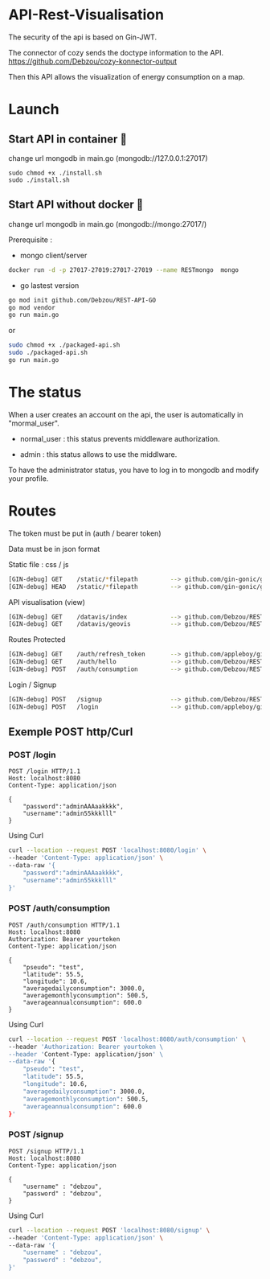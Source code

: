 # API-Rest-Visualisation

The security of the api is based on Gin-JWT.

The connector of cozy sends the doctype information to the API. https://github.com/Debzou/cozy-konnector-output

Then this API allows the visualization of energy consumption on a map.

# Launch

## Start API in container :whale:
change url mongodb in main.go (mongodb://127.0.0.1:27017)
```
sudo chmod +x ./install.sh
sudo ./install.sh
```

## Start API without docker :space_invader:
change url mongodb in main.go (mongodb://mongo:27017/)

Prerequisite : 
- mongo client/server 

```sh
docker run -d -p 27017-27019:27017-27019 --name RESTmongo  mongo
```

- go lastest version

```sh
go mod init github.com/Debzou/REST-API-GO
go mod vendor
go run main.go
```

or 

```sh
sudo chmod +x ./packaged-api.sh
sudo ./packaged-api.sh
go run main.go
```
# The status

 When a user creates an account on the api, the user is automatically in "mormal_user".
 
- normal_user : this status prevents middleware authorization.

- admin : this status allows to use the middlware.

To have the administrator status, you have to log in to mongodb and modify your profile.

# Routes

The token must be put in (auth / bearer token)

Data must be in json format

Static file : css / js 
```sh
[GIN-debug] GET    /static/*filepath         --> github.com/gin-gonic/gin.(*RouterGroup).createStaticHandler.func1 (3 handlers)
[GIN-debug] HEAD   /static/*filepath         --> github.com/gin-gonic/gin.(*RouterGroup).createStaticHandler.func1 (3 handlers)
```

API visualisation (view)
```sh
[GIN-debug] GET    /datavis/index            --> github.com/Debzou/REST-API-GO/internal/controllers.Getindex (3 handlers)
[GIN-debug] GET    /datavis/geovis           --> github.com/Debzou/REST-API-GO/internal/controllers.GetGeoVis (3 handlers)
```

Routes Protected 
```sh
[GIN-debug] GET    /auth/refresh_token       --> github.com/appleboy/gin-jwt/v2.(*GinJWTMiddleware).RefreshHandler-fm (3 handlers)
[GIN-debug] GET    /auth/hello               --> github.com/Debzou/REST-API-GO/internal/controllers.HelloHandler (4 handlers)
[GIN-debug] POST   /auth/consumption         --> github.com/Debzou/REST-API-GO/internal/controllers.PostConsumption (4 handlers)
```

Login / Signup 
```sh
[GIN-debug] POST   /signup                   --> github.com/Debzou/REST-API-GO/internal/controllers.CreateUser (3 handlers)
[GIN-debug] POST   /login                    --> github.com/appleboy/gin-jwt/v2.(*GinJWTMiddleware).LoginHandler-fm (3 handlers)
```
## Exemple POST http/Curl

### POST /login

```http
POST /login HTTP/1.1
Host: localhost:8080
Content-Type: application/json

{
    "password":"adminAAAaakkkk",
    "username":"admin55kkklll"
}
```

Using Curl

```sh
curl --location --request POST 'localhost:8080/login' \
--header 'Content-Type: application/json' \
--data-raw '{
    "password":"adminAAAaakkkk",
    "username":"admin55kkklll"
}'
```

### POST /auth/consumption

```http
POST /auth/consumption HTTP/1.1
Host: localhost:8080
Authorization: Bearer yourtoken
Content-Type: application/json

{
    "pseudo": "test",
    "latitude": 55.5,
    "longitude": 10.6,
    "averagedailyconsumption": 3000.0,
    "averagemonthlyconsumption": 500.5,
    "averageannualconsumption": 600.0
}
```
Using Curl

```sh
curl --location --request POST 'localhost:8080/auth/consumption' \
--header 'Authorization: Bearer yourtoken \
--header 'Content-Type: application/json' \
--data-raw '{
    "pseudo": "test",
    "latitude": 55.5,
    "longitude": 10.6,
    "averagedailyconsumption": 3000.0,
    "averagemonthlyconsumption": 500.5,
    "averageannualconsumption": 600.0
}'
```

### POST /signup

```http
POST /signup HTTP/1.1
Host: localhost:8080
Content-Type: application/json

{
    "username" : "debzou",
    "password" : "debzou",
}
```
Using Curl

```sh
curl --location --request POST 'localhost:8080/signup' \
--header 'Content-Type: application/json' \
--data-raw '{
    "username" : "debzou",
    "password" : "debzou",
}'
```

